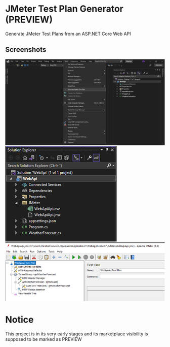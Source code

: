 # JMeter Test Plan Generator (PREVIEW)
Generate JMeter Test Plans from an ASP.NET Core Web API

## Screenshots
![](https://raw.githubusercontent.com/christianhelle/jmetercodegen/main/images/tools-menu.png)
![](https://raw.githubusercontent.com/christianhelle/jmetercodegen/main/images/jmeter-in-project.png)
![](https://raw.githubusercontent.com/christianhelle/jmetercodegen/main/images/jmeter-test-plan.png)

# Notice
This project is in its very early stages and its marketplace visibility is supposed to be marked as PREVIEW
